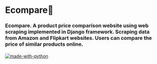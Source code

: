 <h1><strong>Ecompare🚀</strong></h1>


<h3 style="margin-bottom:20px;">
Ecompare. A product price comparison website using web scraping
implemented in Django framework. 
Scraping data from Amazon and Flipkart websites. 
Users can compare the price of similar products online.
</h3>

[![made-with-python](https://img.shields.io/badge/Made%20with-Python-1f425f.svg)](https://www.python.org/)